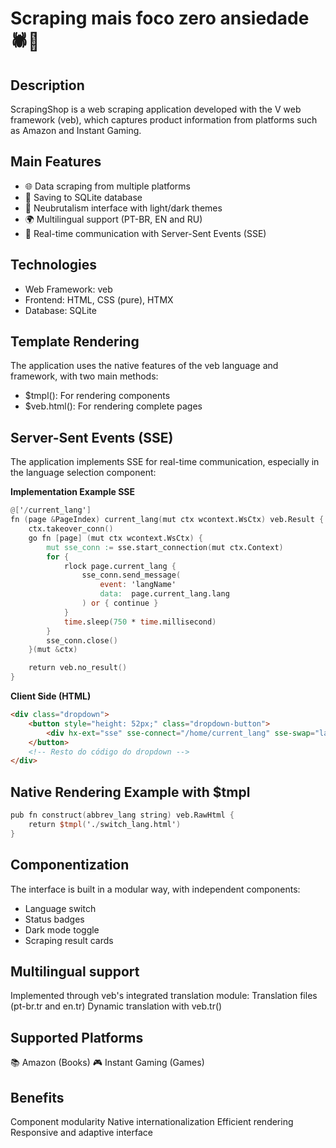 # Scraping mais foco zero ansiedade 🕷️🛒

## Description

ScrapingShop is a web scraping application developed with the V web framework (veb), which captures product information from platforms such as Amazon and Instant Gaming.

## Main Features

- 🌐 Data scraping from multiple platforms
- 💾 Saving to SQLite database
- 🎨 Neubrutalism interface with light/dark themes
- 🌍 Multilingual support (PT-BR, EN and RU)
- 🔄 Real-time communication with Server-Sent Events (SSE)

## Technologies

- Web Framework: veb
- Frontend: HTML, CSS (pure), HTMX
- Database: SQLite

## Template Rendering

The application uses the native features of the veb language and framework, with two main methods:

- $tmpl(): For rendering components
- $veb.html(): For rendering complete pages

## Server-Sent Events (SSE)

The application implements SSE for real-time communication, especially in the language selection component:

**Implementation Example SSE**
```v
@['/current_lang']
fn (page &PageIndex) current_lang(mut ctx wcontext.WsCtx) veb.Result {
    ctx.takeover_conn()
    go fn [page] (mut ctx wcontext.WsCtx) {
        mut sse_conn := sse.start_connection(mut ctx.Context)
        for {
            rlock page.current_lang {
                sse_conn.send_message(
                    event: 'langName'
                    data:  page.current_lang.lang
                ) or { continue }
            }
            time.sleep(750 * time.millisecond)
        }
        sse_conn.close()
    }(mut &ctx)

    return veb.no_result()
}
```

**Client Side (HTML)**
```html
<div class="dropdown">
    <button style="height: 52px;" class="dropdown-button">
        <div hx-ext="sse" sse-connect="/home/current_lang" sse-swap="langName"></div>
    </button>
    <!-- Resto do código do dropdown -->
</div>
```

## Native Rendering Example with $tmpl

```v
pub fn construct(abbrev_lang string) veb.RawHtml {
    return $tmpl('./switch_lang.html')
}
```

## Componentization

The interface is built in a modular way, with independent components:
- Language switch
- Status badges
- Dark mode toggle
- Scraping result cards

## Multilingual support

Implemented through veb's integrated translation module:
Translation files (pt-br.tr and en.tr)
Dynamic translation with veb.tr()

## Supported Platforms

📚 Amazon (Books)
🎮 Instant Gaming (Games)

## Benefits

Component modularity
Native internationalization
Efficient rendering
Responsive and adaptive interface
